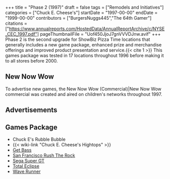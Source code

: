 +++
title = "Phase 2 (1997)"
draft = false
tags = ["Remodels and Initiatives"]
categories = ["Chuck E. Cheese's"]
startDate = "1997-00-00"
endDate = "1999-00-00"
contributors = ["BurgersNuggs445","The 64th Gamer"]
citations = ["https://www.annualreports.com/HostedData/AnnualReportArchive/c/NYSE_CEC_1997.pdf"]
pageThumbnailFile = "Uof450JjoJ7gnVVVDJnw.avif"
+++
Phase 2 is the second upgrade for ShowBiz Pizza Time locations that generally includes a new game package, enhanced prize and merchandise offerings and improved product presentation and service.{{< cite 1 >}}
This games package was tested in 17 locations throughout 1996 before making it to all stores before 2000.

## New Now Wow

To advertise new games, the New Now Wow (Commercial)|New Now Wow commercial was created and aired on children's networks throughout 1997.

## Advertisements

## Games Package

- Chuck E's Rubble Bubble
- {{< wiki-link "Chuck E. Cheese's Hightops" >}}
- [Get Bass](https://www.arcade-museum.com/game_detail.php?game_id=7933)
- [San Francisco Rush The Rock](https://www.arcade-museum.com/game_detail.php?game_id=9429)
- [Sega Super GT](https://www.arcade-museum.com/game_detail.php?game_id=9477)
- [Total Eclipse](https://www.highwaygames.com/arcade-machines/total-eclipse-7762/)
- [Wave Runner](https://www.arcade-museum.com/game_detail.php?game_id=10414)
